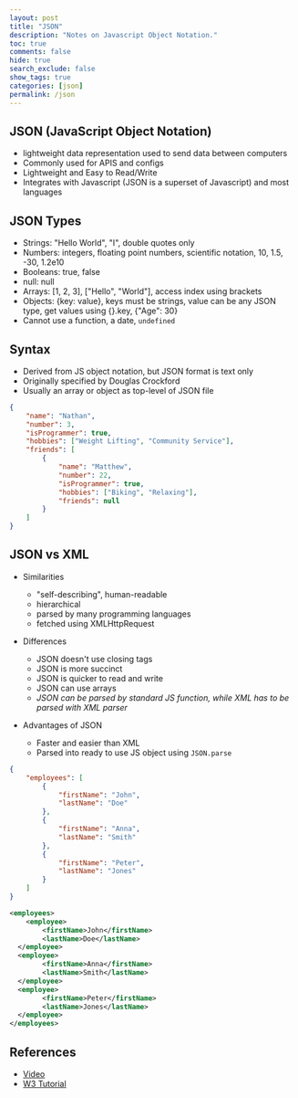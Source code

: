 ```yaml
---
layout: post
title: "JSON"
description: "Notes on Javascript Object Notation."
toc: true
comments: false
hide: true
search_exclude: false
show_tags: true
categories: [json]
permalink: /json
---
```


## JSON (JavaScript Object Notation)
* lightweight data representation used to send data between computers
* Commonly used for APIS and configs
* Lightweight and Easy to Read/Write
* Integrates with Javascript (JSON is a superset of Javascript) and most languages

## JSON Types
* Strings: "Hello World", "I", double quotes only
* Numbers: integers, floating point numbers, scientific notation, 10, 1.5, -30, 1.2e10
* Booleans: true, false
* null: null
* Arrays: [1, 2, 3], ["Hello", "World"], access index using brackets
* Objects: {key: value}, keys must be strings, value can be any JSON type, get values using {}.key, {"Age": 30}
* Cannot use a function, a date, `undefined`

## Syntax
* Derived from JS object notation, but JSON format is text only
* Originally specified by Douglas Crockford
* Usually an array or object as top-level of JSON file

```json
{
    "name": "Nathan",
    "number": 3,
    "isProgrammer": true,
    "hobbies": ["Weight Lifting", "Community Service"],
    "friends": [
        {
            "name": "Matthew",
            "number": 22,
            "isProgrammer": true,
            "hobbies": ["Biking", "Relaxing"],
            "friends": null
        }
    ]
}
```


## JSON vs XML
* Similarities
    * "self-describing", human-readable
    * hierarchical
    * parsed by many programming languages
    * fetched using XMLHttpRequest

* Differences
    * JSON doesn't use closing tags
    * JSON is more succinct
    * JSON is quicker to read and write
    * JSON can use arrays
    * *JSON can be parsed by standard JS function, while XML has to be parsed with XML parser*

* Advantages of JSON
    * Faster and easier than XML
    * Parsed into ready to use JS object using `JSON.parse`

```json
{
    "employees": [
        {
            "firstName": "John",
            "lastName": "Doe"
        },
        {
            "firstName": "Anna",
            "lastName": "Smith"
        },
        {
            "firstName": "Peter",
            "lastName": "Jones"
        }
    ]
}
```

```xml
<employees>
    <employee>
        <firstName>John</firstName>
        <lastName>Doe</lastName>
  </employee>
  <employee>
        <firstName>Anna</firstName>
        <lastName>Smith</lastName>
  </employee>
  <employee>
        <firstName>Peter</firstName>
        <lastName>Jones</lastName>
  </employee>
</employees>
```

## References
* [Video](https://www.youtube.com/watch?v=GpOO5iKzOmY)
* [W3 Tutorial](https://www.w3schools.com/js/js_json_intro.asp)